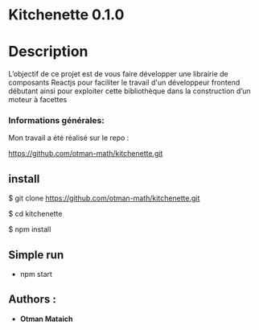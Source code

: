 # Kitchenette 0.1.0

# Description

L’objectif de ce projet est de vous faire développer une librairie de composants Reactjs pour faciliter le travail d'un développeur frontend débutant ainsi pour exploiter cette bibliothèque dans la construction d’un moteur à facettes

### Informations générales:

Mon travail a été réalisé sur le repo :

<https://github.com/otman-math/kitchenette.git>

## install

\$ git clone https://github.com/otman-math/kitchenette.git

\$ cd kitchenette

\$ npm install

## Simple run

- npm start

## Authors :

- **Otman Mataich**
